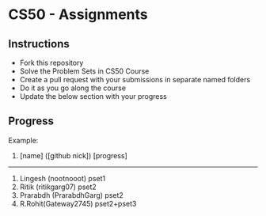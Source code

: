 # CS50 - Assignments

## Instructions

- Fork this repository
- Solve the Problem Sets in CS50 Course
- Create a pull request with your submissions in separate named folders
- Do it as you go along the course
- Update the below section with your progress

## Progress

Example:

1. [name] ([github nick]) [progress]

___________________________________________________

1. Lingesh (nootnooot) pset1
2. Ritik (ritikgarg07) pset2
3. Prarabdh (PrarabdhGarg) pset2
4. R.Rohit(Gateway2745) pset2+pset3

